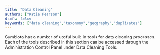 ```yaml
---
title: "Data Cleaning"
authors: ["Katie Pearson"]
draft: false
keywords: ["data cleaning","taxonomy","geography","duplicates"]
---
```


Symbiota has a number of useful built-in tools for data cleaning processes. Each of the tools described in this section can be accessed through the Administration Control Panel under Data Cleaning Tools.
